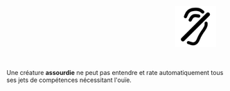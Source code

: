  <div class="warning" style='background-color:var(--bg); border-left: solid var(--title) 4px; border-radius: 4px;'>
<p style='padding:0.7em; margin-left:0.7em; display: inline-block;'>
<img src="../../Illustrations/Conditions/FinalDeafened.png" style="width:20%;  float:right; padding:0.7em">

Une créature <b>assourdie</b> ne peut pas entendre et rate automatiquement tous ses jets de compétences nécessitant l'ouïe.<br>
</p>
</div>

